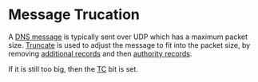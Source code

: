 ﻿# Message Trucation

A [DNS message](xref:Makaretu.Dns.Message) is typically sent over UDP which has a maximum packet size. 
[Truncate](xref:Makaretu.Dns.Message.Truncate*) is used to adjust the message to fit into the packet size, 
by removing [additional records](xref:Makaretu.Dns.Message.AdditionalRecords) and then 
[authority records](xref:Makaretu.Dns.Message.AuthorityRecords).

If it is still too big, then the [TC](xref:Makaretu.Dns.Message.TC) bit is set.

